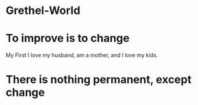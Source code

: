 # Grethel-World
# To improve is to change
My First
I love my husband,  am a mother, and I love my kids.
# There is nothing permanent, except change
